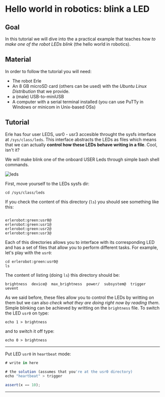 Hello world in robotics: blink a LED
======

Goal
-----
In this tutorial we will dive into the a practical example that teaches *how to make one of the robot LEDs blink* (the hello world in robotics).

Material
-----
In order to follow the tutorial you will need:
- The robot Erle
- An 8 GB microSD card (others can be used) with the *Ubuntu Linux Distribution* that we provide.
- a (male) USB-to-miniUSB
- A computer with a serial terminal installed (you can use PuTTy in Windows or minicom in Unix-based OSs)



Tutorial
-----

Erle has four user LEDS, usr0 - usr3 accesible throught the sysfs interface at `/sys/class/leds`. This interface abstracts the LEDs as files which means that we can actually **control how these LEDs behave writing in a file**. Cool, isn't it?

We will make blink one of the onboard USER Leds through simple bash shell commands.

![leds](http://beagleboard.org/static/uploads/BlackUSR.png)

First, move yourself to the LEDs sysfs dir:
```
cd /sys/class/leds
```

If you check the content of this directory (`ls`) you should see something like this:
```

erlerobot:green:usr0@
erlerobot:green:usr1@
erlerobot:green:usr2@
erlerobot:green:usr3@
```

Each of this directories allows you to interface with its corresponding LED and has a set of files that allow you to perform different tasks. For example, let's play with the `usr0`:
```
cd erlerobot:green:usr0@
ls
```
The content of listing (doing `ls`) this directory should be:
```
brightness  device@  max_brightness  power/  subsystem@  trigger  uevent
```
As we said before, these files allow you to control the LEDs by writting on them but we can also *check what they are doing right now by reading them*. Simple blinking can be achieved by writting on the `brightness` file.
To switch the LED `usr0` on type:
```
echo 1 > brightness
```
and to switch it off type:
```
echo 0 > brightness
```

---

Put LED `usr0` in `heartbeat` mode:

```js
# write in here

```

```js
# the solution (assumes that you're at the usr0 directory)
echo "heartbeat" > trigger
```

```js
assert(x == 10);
```

---

